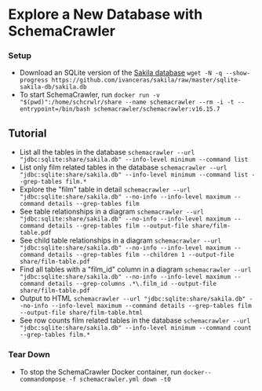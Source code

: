<!-- markdownlint-disable MD024 -->
# Explore a New Database with SchemaCrawler

### Setup

- Download an SQLite version of the [Sakila database](https://dev.mysql.com/doc/sakila/en/)
  `wget -N -q --show-progress https://github.com/ivanceras/sakila/raw/master/sqlite-sakila-db/sakila.db`
- To start SchemaCrawler, run
  `docker run -v "$(pwd)":/home/schcrwlr/share --name schemacrawler --rm -i -t --entrypoint=/bin/bash schemacrawler/schemacrawler:v16.15.7`


## Tutorial

- List all the tables in the database
  `schemacrawler --url "jdbc:sqlite:share/sakila.db" --info-level minimum --command list`
- List only film related tables in the database
  `schemacrawler --url "jdbc:sqlite:share/sakila.db" --info-level minimum --command list --grep-tables film.*`
- Explore the "film" table in detail
  `schemacrawler --url "jdbc:sqlite:share/sakila.db" --no-info --info-level maximum --command details --grep-tables film`
- See table relationships in a diagram
  `schemacrawler --url "jdbc:sqlite:share/sakila.db" --no-info --info-level maximum --command details --grep-tables film --output-file share/film-table.pdf`
- See child table relationships in a diagram
  `schemacrawler --url "jdbc:sqlite:share/sakila.db" --no-info --info-level maximum --command details --grep-tables film --children 1 --output-file share/film-table.pdf`
- Find all tables with a "film_id" column in a diagram
  `schemacrawler --url "jdbc:sqlite:share/sakila.db" --no-info --info-level maximum --command details --grep-columns .*\.film_id --output-file share/film-table.pdf`
- Output to HTML
  `schemacrawler --url "jdbc:sqlite:share/sakila.db" --no-info --info-level maximum --command details --grep-tables film --output-file share/film-table.html`
- See row counts film related tables in the database
  `schemacrawler --url "jdbc:sqlite:share/sakila.db" --info-level minimum --command count --grep-tables film.*`


### Tear Down

- To stop the SchemaCrawler Docker container, run
  `docker--commandompose -f schemacrawler.yml down -t0`
